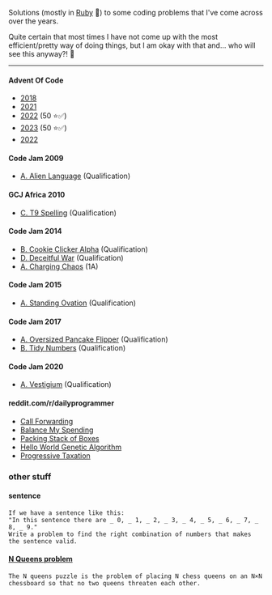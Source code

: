 Solutions (mostly in [Ruby](https://www.ruby-lang.org/en/) 💎) to some coding problems that I've come across over the years.

Quite certain that most times I have not come up with the most efficient/pretty way of doing things, but I am okay with that and... who will see this anyway?! 👀

---


#### Advent Of Code
* [2018][#adventofcode2018]
* [2021][#adventofcode2021]
* [2022][#adventofcode2022] (50 ⭐️✅)
* [2023][#adventofcode2023] (50 ⭐️✅)
* [2022][#adventofcode2024]

#### Code Jam 2009
 * [A. Alien Language][#2009-Q-A] (Qualification)

#### GCJ Africa 2010
* [C. T9 Spelling][#A2010-Q-C] (Qualification)

#### Code Jam 2014
* [B. Cookie Clicker Alpha][#2014-Q-B] (Qualification)
* [D. Deceitful War][#2014-Q-D] (Qualification)
* [A. Charging Chaos][#2014-1A-A] (1A)

#### Code Jam 2015
* [A. Standing Ovation][#2015-Q-A] (Qualification)

#### Code Jam 2017
* [A. Oversized Pancake Flipper][#2017-Q-A] (Qualification)
* [B. Tidy Numbers][#2017-Q-B] (Qualification)

#### Code Jam 2020
* [A. Vestigium][#2020-Q-A] (Qualification)

#### reddit.com/r/dailyprogrammer
* [Call Forwarding][#callforwarding]
* [Balance My Spending][#balancemyspending]
* [Packing Stack of Boxes][#packingstackofboxes]
* [Hello World Genetic Algorithm][#helloworldgenetic]
* [Progressive Taxation][#progressivetaxation]

### other stuff

#### sentence

```
If we have a sentence like this:
"In this sentence there are _ 0, _ 1, _ 2, _ 3, _ 4, _ 5, _ 6, _ 7, _ 8, _ 9."
Write a problem to find the right combination of numbers that makes the sentence valid.
```

#### [N Queens problem][#nqueens]

```
The N queens puzzle is the problem of placing N chess queens on an N×N chessboard so that no two queens threaten each other.
```

[#A2010-Q-C]: http://code.google.com/codejam/contest/dashboard?c=351101#s=p2
[#2009-Q-A]: http://code.google.com/codejam/contest/dashboard?c=90101#s=p0
[#2014-Q-B]:https://code.google.com/codejam/contest/2974486/dashboard#s=p1
[#2014-Q-D]:https://code.google.com/codejam/contest/2974486/dashboard#s=p3
[#2014-1A-A]: https://code.google.com/codejam/contest/2984486/dashboard#s=p0&a=0
[#callforwarding]:http:www.reddit.com/r/dailyprogrammer/comments/1g09qy/060913_challenge_127_intermediate_call_forwarding/
[#2015-Q-A]:https://code.google.com/codejam/contest/6224486/dashboard#s=p0
[#2017-Q-A]:https://code.google.com/codejam/contest/3264486/dashboard#s=p0
[#2017-Q-B]:https://code.google.com/codejam/contest/3264486/dashboard#s=p1
[#balancemyspending]:https://www.reddit.com/r/dailyprogrammer/comments/7vx85p/20180207_challenge_350_intermediate_balancing_my/
[#packingstackofboxes]:https://www.reddit.com/r/dailyprogrammer/comments/7ubc70/20180130_challenge_349_intermediate_packing/
[#nqueens]:https://en.wikipedia.org/wiki/Eight_queens_puzzle
[#helloworldgenetic]:https://www.reddit.com/r/dailyprogrammer/comments/40rs67/20160113_challenge_249_intermediate_hello_world/
[#adventofcode2018]:https://adventofcode.com/2018/
[#adventofcode2021]:https://adventofcode.com/2021/
[#adventofcode2022]:https://adventofcode.com/2022/
[#adventofcode2023]:https://adventofcode.com/2023/
[#adventofcode2024]:https://adventofcode.com/2024/
[#progressivetaxation]:https://www.reddit.com/r/dailyprogrammer/comments/cdieag/20190715_challenge_379_easy_progressive_taxation/
[#2020-Q-A]:https://codingcompetitions.withgoogle.com/codejam/round/000000000019fd27/000000000020993c
